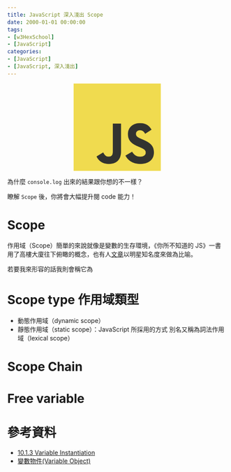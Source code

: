 ```yaml
---
title: JavaScript 深入淺出 Scope
date: 2000-01-01 00:00:00
tags:
- [w3HexSchool]
- [JavaScript]
categories: 
- [JavaScript]
- [JavaScript, 深入淺出]
---
```


<div style="display:flex;justify-content:center;">
  <img style="object-fit:cover;" src='/images/JavaScript/JavaScript-logo.png' width='200px' height='200px' />
</div>

為什麼 `console.log` 出來的結果跟你想的不一樣？

瞭解 `Scope` 後，你將會大幅提升閱 code 能力！

<!-- more -->

# Scope
作用域（Scope）簡單的來說就像是變數的生存環境，《你所不知道的 JS》一書用了高樓大廈往下俯瞰的概念，也有人[文章](https://ithelp.ithome.com.tw/articles/10203387)以明星知名度來做為比喻。

若要我來形容的話我則會稱它為

# Scope type 作用域類型

- 動態作用域（dynamic scope）
- 靜態作用域（static scope）：JavaScript 所採用的方式
別名又稱為詞法作用域（lexical scope）

# Scope Chain

# Free variable


# 參考資料
- [10.1.3 Variable Instantiation](https://www.ecma-international.org/archive/ecmascript/1999/TC39WG/990220-es2_func.pdf)
- [變數物件(Variable Object)](https://github.com/SDLyu/JavaScript/blob/master/Core/Variable%20Object.md)